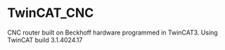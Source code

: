 # TwinCAT_CNC
CNC router built on Beckhoff hardware programmed in TwinCAT3. Using TwinCAT build 3.1.4024.17
